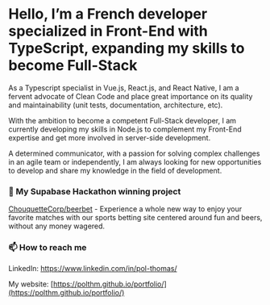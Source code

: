 # Hello, I’m a French developer specialized in Front-End with TypeScript, expanding my skills to become Full-Stack

As a Typescript specialist in Vue.js, React.js, and React Native, I am a fervent advocate of Clean Code and place great importance on its quality and maintainability (unit tests, documentation, architecture, etc).

With the ambition to become a competent Full-Stack developer, I am currently developing my skills in Node.js to complement my Front-End expertise and get more involved in server-side development.

A determined communicator, with a passion for solving complex challenges in an agile team or independently, I am always looking for new opportunities to develop and share my knowledge in the field of development.


### 🥇 My Supabase Hackathon winning project

[ChouquetteCorp/beerbet](https://github.com/ChouquetteCorp/beerbet) - Experience a whole new way to enjoy your favorite matches with our sports betting site centered around fun and beers, without any money wagered.


### 📫 How to reach me

LinkedIn: https://www.linkedin.com/in/pol-thomas/

My website: [https://polthm.github.io/portfolio/](https://polthm.github.io/portfolio/)
